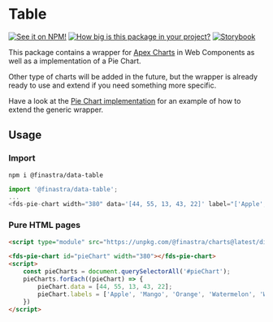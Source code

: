 # Table

[![See it on NPM!](https://img.shields.io/npm/v/@finastra/charts?style=for-the-badge)](https://www.npmjs.com/package/@finastra/charts)
[![How big is this package in your project?](https://img.shields.io/bundlephobia/minzip/@finastra/charts?style=for-the-badge)](https://bundlephobia.com/result?p=@finastra/charts')
[![Storybook](https://shields.io/badge/-Play%20with%20this%20web%20component-2a0481?logo=storybook&style=for-the-badge)](https://finastra.github.io/finastra-design-system/?path=/story/components-charts-default)

This package contains a wrapper for [Apex Charts](https://apexcharts.com/) in Web Components as well as a implementation of a Pie Chart.

Other type of charts will be added in the future, but the wrapper is already ready to use and extend if you need something more specific.

Have a look at the [Pie Chart implementation](./src/pie-chart.ts) for an example of how to extend the generic wrapper.

## Usage

### Import

```
npm i @finastra/data-table
```

```ts
import '@finastra/data-table';
...
<fds-pie-chart width="380" data='[44, 55, 13, 43, 22]' label="['Apple', 'Mango', 'Orange', 'Watermelon', 'Wiki']"></fds-pie-chart>
```

### Pure HTML pages

```html
<script type="module" src="https://unpkg.com/@finastra/charts@latest/dist/src/charts.js?module"></script>

<fds-pie-chart id="pieChart" width="380"></fds-pie-chart>
<script>
    const pieCharts = document.querySelectorAll('#pieChart');
    pieCharts.forEach((pieChart) => {
        pieChart.data = [44, 55, 13, 43, 22];
        pieChart.labels = ['Apple', 'Mango', 'Orange', 'Watermelon', 'Wiki'];
    })
</script>
```